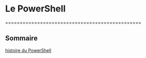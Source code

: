 # Le PowerShell
===============================================
## Sommaire

[histoire du PowerShell]()
